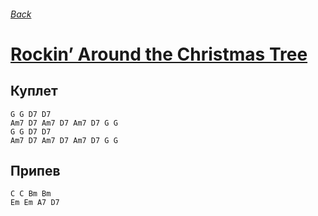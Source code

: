 ###### [Back](../Readme.md)
# [Rockin’ Around the Christmas Tree](text.md)

## Куплет
```
G G D7 D7
Am7 D7 Am7 D7 Am7 D7 G G
G G D7 D7
Am7 D7 Am7 D7 Am7 D7 G G
```

## Припев
```
C C Bm Bm
Em Em A7 D7
```